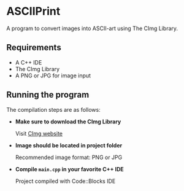 # ASCIIPrint
A program to convert images into ASCII-art using The CImg Library.

<!-- ![](placeholder image) -->

## Requirements

- A C++ IDE
- The CImg Library
- A PNG or JPG for image input

## Running the program
The compilation steps are as follows:

  - **Make sure to download the CImg Library**

    Visit [CImg website](http://cimg.eu/download.shtml)

  - **Image should be located in project folder**
  
    Recommended image format: PNG or JPG
    
  - **Compile `main.cpp` in your favorite C++ IDE**
  
    Project compiled with Code::Blocks IDE

